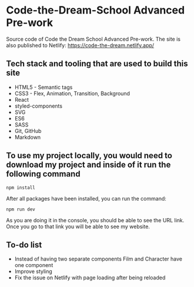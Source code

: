 # Code-the-Dream-School Advanced Pre-work

Source code of Code the Dream School Advanced Pre-work. The site is also published to Netlify: <https://code-the-dream.netlify.app/>

## Tech stack and tooling that are used to build this site

- HTML5 - Semantic tags
- CSS3 - Flex, Animation, Transition, Background
- React
- styled-components
- SVG
- ES6
- SASS
- Git, GitHub
- Markdown

## To use my project locally, you would need to download my project and inside of it run the following command

    npm install

After all packages have been installed, you can run the command:

    npm run dev

As you are doing it in the console, you should be able to see the URL link. Once you go to that link you will be able to see my website.

## To-do list

- Instead of having two separate components Film and Character have one component
- Improve styling
- Fix the issue on Netlify with page loading after being reloaded
